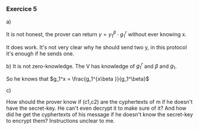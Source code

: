 ### Exercice 5
a)

It is not honest, the prover can return $\gamma = y_1^\beta \cdot g_1^r$ without ever knowing x.



It does work. It's not very clear why he should send two y, in this protocol it's enough if he sends one.

b) It is not zero-knowledge. The V has knowledge of $g_1^r$ and $\beta$ and $g_1$.

So he knows that $g_1^x = \frac{g_1^{x\beta }}{g_1^\beta}$

c)

How should the prover know if (c1,c2) are the cyphertexts of m if he doesn't have the secret-key. He can't even decrypt it to make sure of it? And how did he get the cyphertexts of his message if he doesn't know the secret-key to encrypt them?
Instructions unclear to me.
